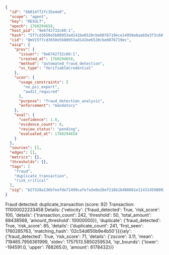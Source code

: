```json
{
  "id": "6b014f72fc35e4e0",
  "scope": "agent",
  "key": "RESULT",
  "epoch": 1760294658,
  "host_pid": "9e6742732c60:1",
  "hash": "5f7cd3650e5b80953ad141be6520cbe6076719ece14950a6aab5e3f3c68f0b81",
  "cid": "QmV15f7cd3650e5b80953ad141be6520cbe6076719ec",
  "aicp": {
    "prov": {
      "issuer": "9e6742732c60:1",
      "created_at": 1760294658,
      "method": "automated_fraud_detection",
      "vc_type": "VerifiableCredential"
    },
    "ucon": {
      "usage_constraints": [
        "no_pii_export",
        "audit_required"
      ],
      "purpose": "fraud_detection_analysis",
      "enforcement": "mandatory"
    },
    "eval": {
      "confidence": 1.0,
      "evidence_count": 0,
      "review_status": "pending",
      "evaluated_at": 1760294658
    }
  },
  "sources": [],
  "edges": [],
  "metrics": {},
  "thresholds": {},
  "tags": [
    "fraud",
    "duplicate_transaction",
    "risk_critical"
  ],
  "sig": "b27328a136b7eefde71499cafe7a3e0a16ef216b1b480861e114314598093203"
}
```

Fraud detected: duplicate_transaction (score: 92)
Transaction: 111000022233458
Details: {'velocity': {'fraud_detected': True, 'risk_score': 100, 'details': {'transaction_count': 242, 'threshold': 50, 'total_amount': 68438568, 'amount_threshold': 10000000}}, 'duplicate': {'fraud_detected': True, 'risk_score': 85, 'details': {'duplicate_count': 241, 'first_seen': 1760285763, 'matching_hash': '02c54d650b9e4b50'}}}}aly': {'fraud_detected': True, 'risk_score': 71, 'details': {'zscore': 3.11, 'mean': 719465.7956361999, 'stdev': 1757513.5850259534, 'iqr_bounds': {'lower': -194591.0, 'upper': 788265.0}, 'amount': 6178432}}}